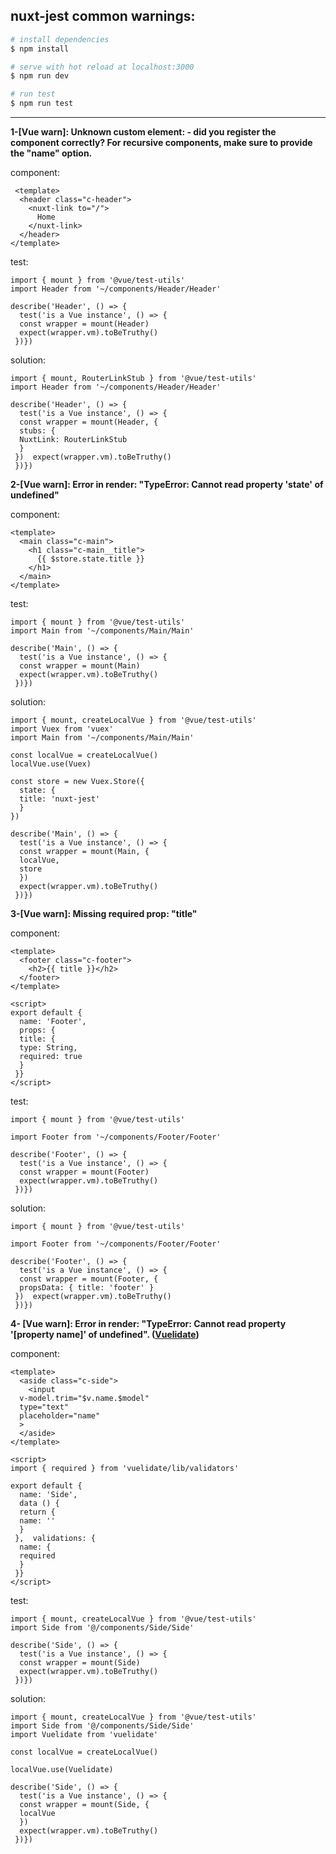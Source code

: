 ## nuxt-jest common warnings:

```bash
# install dependencies
$ npm install

# serve with hot reload at localhost:3000
$ npm run dev

# run test
$ npm run test
```
---

 **1-[Vue warn]: Unknown custom element: <nuxt-link> - did you register the component correctly? For recursive components, make sure to provide the "name" option.**
 
 component:

     <template>  
      <header class="c-header">  
        <nuxt-link to="/">  
          Home  
        </nuxt-link>  
      </header>  
    </template>

test:

    import { mount } from '@vue/test-utils'  
    import Header from '~/components/Header/Header'  
      
    describe('Header', () => {  
      test('is a Vue instance', () => {  
      const wrapper = mount(Header)  
      expect(wrapper.vm).toBeTruthy()  
     })})
solution:

    import { mount, RouterLinkStub } from '@vue/test-utils'  
    import Header from '~/components/Header/Header'  
      
    describe('Header', () => {  
      test('is a Vue instance', () => {  
      const wrapper = mount(Header, {  
      stubs: {  
      NuxtLink: RouterLinkStub  
      }  
     })  expect(wrapper.vm).toBeTruthy()  
     })})

**2-[Vue warn]: Error in render: "TypeError: Cannot read property 'state' of undefined"**

component: 

    <template>  
      <main class="c-main">  
        <h1 class="c-main__title">  
          {{ $store.state.title }}  
        </h1>  
      </main>  
    </template>

test: 

    import { mount } from '@vue/test-utils'  
    import Main from '~/components/Main/Main'  
      
    describe('Main', () => {  
      test('is a Vue instance', () => {  
      const wrapper = mount(Main)  
      expect(wrapper.vm).toBeTruthy()  
     })})

solution:

    import { mount, createLocalVue } from '@vue/test-utils'  
    import Vuex from 'vuex'  
    import Main from '~/components/Main/Main'  
      
    const localVue = createLocalVue()  
    localVue.use(Vuex)  
      
    const store = new Vuex.Store({  
      state: {  
      title: 'nuxt-jest'  
      }  
    })  
      
    describe('Main', () => {  
      test('is a Vue instance', () => {  
      const wrapper = mount(Main, {  
      localVue,  
      store  
      })  
      expect(wrapper.vm).toBeTruthy()  
     })})
**3-[Vue warn]: Missing required prop: "title"**

component:

    <template>  
      <footer class="c-footer">  
        <h2>{{ title }}</h2>  
      </footer>  
    </template>  
      
    <script>  
    export default {  
      name: 'Footer',  
      props: {  
      title: {  
      type: String,  
      required: true  
      }  
     }}  
    </script>

test: 

    import { mount } from '@vue/test-utils'  
      
    import Footer from '~/components/Footer/Footer'  
      
    describe('Footer', () => {  
      test('is a Vue instance', () => {  
      const wrapper = mount(Footer)  
      expect(wrapper.vm).toBeTruthy()  
     })})

solution:

    import { mount } from '@vue/test-utils'  
      
    import Footer from '~/components/Footer/Footer'  
      
    describe('Footer', () => {  
      test('is a Vue instance', () => {  
      const wrapper = mount(Footer, {  
      propsData: { title: 'footer' }  
     })  expect(wrapper.vm).toBeTruthy()  
     })})

**4- [Vue warn]: Error in render: "TypeError: Cannot read property '[property name]' of undefined". ([Vuelidate](https://vuelidate.js.org/))**

component:

    <template>  
      <aside class="c-side">  
        <input  
      v-model.trim="$v.name.$model"  
      type="text"  
      placeholder="name"  
      >  
      </aside>  
    </template>  
      
    <script>  
    import { required } from 'vuelidate/lib/validators'  
      
    export default {  
      name: 'Side',  
      data () {  
      return {  
      name: ''  
      }  
     },  validations: {  
      name: {  
      required  
      }  
     }}  
    </script>

test:

    import { mount, createLocalVue } from '@vue/test-utils'  
    import Side from '@/components/Side/Side'  
      
    describe('Side', () => {  
      test('is a Vue instance', () => {  
      const wrapper = mount(Side)  
      expect(wrapper.vm).toBeTruthy()  
     })})

solution:

    import { mount, createLocalVue } from '@vue/test-utils'  
    import Side from '@/components/Side/Side'  
    import Vuelidate from 'vuelidate'  
      
    const localVue = createLocalVue()  
      
    localVue.use(Vuelidate)  
      
    describe('Side', () => {  
      test('is a Vue instance', () => {  
      const wrapper = mount(Side, {  
      localVue  
      })  
      expect(wrapper.vm).toBeTruthy()  
     })})

